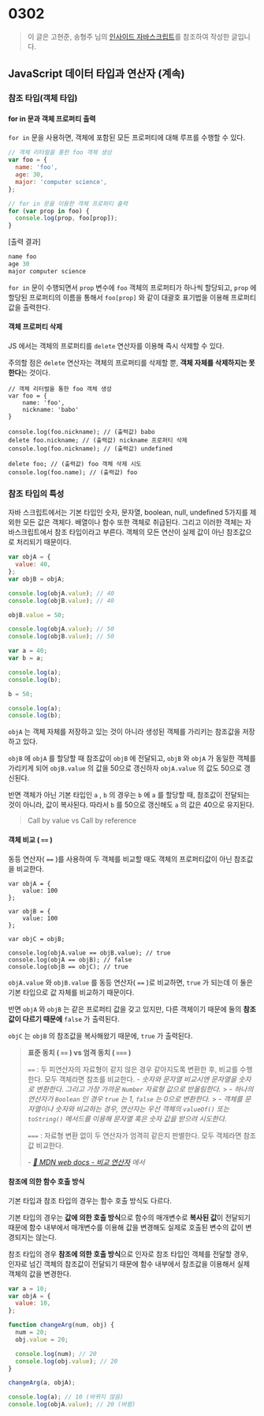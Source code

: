 # 0302

> 이 글은 고현준, 송형주 님의 [인사이드 자바스크립트](https://g.co/kgs/K6Laug)를 참조하여 작성한 글입니다.

## JavaScript 데이터 타입과 연산자 (계속)

### 참조 타입(객체 타입)

#### for in 문과 객체 프로퍼티 출력

`for in` 문을 사용하면, 객체에 포함된 모든 프로퍼티에 대해 루프를 수행할 수 있다.

```javascript
// 객체 리터럴을 통한 foo 객체 생성
var foo = {
  name: 'foo',
  age: 30,
  major: 'computer science',
};

// for in 문을 이용한 객체 프로퍼티 출력
for (var prop in foo) {
  console.log(prop, foo[prop]);
}
```

[출력 결과]

```javascript
name foo
age 30
major computer science
```

`for in` 문이 수행되면서 `prop` 변수에 `foo` 객체의 프로퍼티가 하나씩 할당되고, `prop` 에 할당된 프로퍼티의 이름을 통해서 `foo[prop]` 와 같이 대괄호 표기법을 이용해 프로퍼티 값을 출력한다.

#### 객체 프로퍼티 삭제

JS 에서는 객체의 프로퍼티를 `delete` 연산자를 이용해 즉시 삭제할 수 있다.

주의할 점은 `delete` 연산자는 객체의 프로퍼티를 삭제할 뿐, **객체 자체를 삭제하지는 못한다**는 것이다.

    // 객체 리터럴을 통한 foo 객체 생성
    var foo = {
    	name: 'foo',
    	nickname: 'babo'
    }

    console.log(foo.nickname); // (출력값) babo
    delete foo.nickname; // (출력값) nickname 프로퍼티 삭제
    console.log(foo.nickname); // (출력값) undefined

    delete foo; // (출력값) foo 객체 삭제 시도
    console.log(foo.name); // (출력값) foo

### 참조 타입의 특성

자바 스크립트에서는 기본 타입인 숫자, 문자열, boolean, null, undefined 5가지를 제외한 모든 값은 객체다. 배열이나 함수 또한 객체로 취급된다. 그리고 이러한 객체는 자바스크립트에서 참조 타입이라고 부른다. 객체의 모든 연산이 실제 값이 아닌 참조값으로 처리되기 때문이다.

```javascript
var objA = {
  value: 40,
};
var objB = objA;

console.log(objA.value); // 40
console.log(objB.value); // 40

objB.value = 50;

console.log(objA.value); // 50
console.log(objB.value); // 50

var a = 40;
var b = a;

console.log(a);
console.log(b);

b = 50;

console.log(a);
console.log(b);
```

`objA` 는 객체 자체를 저장하고 있는 것이 아니라 생성된 객체를 가리키는 참조값을 저장하고 있다.

`objB` 에 `objA` 를 할당할 때 참조값이 `objB` 에 전달되고, `objB` 와 `objA` 가 동일한 객체를 가리키게 되어 `objB.value` 의 값을 50으로 갱신하자 `objA.value` 의 값도 50으로 갱신된다.

반면 객체가 아닌 기본 타입인 `a` , `b` 의 경우는 `b` 에 `a` 를 할당할 때, 참조값이 전달되는 것이 아니라, 값이 복사된다. 따라서 `b` 를 50으로 갱신해도 `a` 의 값은 40으로 유지된다.

> Call by value vs Call by reference

#### 객체 비교 ( `==` )

동등 연산자( `==` )를 사용하여 두 객체를 비교할 때도 객체의 프로퍼티값이 아닌 참조값을 비교한다.

    var objA = {
    	value: 100
    };

    var objB = {
    	value: 100
    };

    var objC = objB;

    console.log(objA.value == objB.value); // true
    console.log(objA == objB); // false
    console.log(objB == objC); // true

`objA.value` 와 `objB.value` 를 동등 연산자( `==` )로 비교하면, `true` 가 되는데 이 둘은 기본 타입으로 값 자체를 비교하기 때문이다.

반면 `objA` 와 `objB` 는 같은 프로퍼티 값을 갖고 있지만, 다른 객체이기 때문에 둘의 **참조값이 다르기 때문에** `false` 가 출력된다.

`objC` 는 `objB` 의 참조값을 복사해왔기 때문에, `true` 가 출력된다.

> **표준 동치 ( `==` ) vs 엄격 동치 ( `===` )**
>
> `==` : 두 피연산자의 자료형이 같지 않은 경우 같아지도록 변환한 후, 비교를 수행한다. 모두 객체라면 참조를 비교한다.
> _- 숫자와 문자열 비교시엔 문자열을 숫자로 변환한다. 그리고 가장 가까운 `Number` 자료형 값으로 반올림한다._ > _- 하나의 연산자가 `Boolean` 인 경우 `true` 는 1, `false` 는 0으로 변환한다._ > _- 객체를 문자열이나 숫자와 비교하는 경우, 연산자는 우선 객체의 `valueOf()` 또는 `toString()` 메서드를 이용해 문자열 혹은 숫자 값을 받으려 시도한다._
>
> `===` : 자료형 변환 없이 두 연산자가 엄격히 같은지 판별한다. 모두 객체라면 참조값 비교한다.
>
> _- [🔗 MDN web docs - 비교 연산자](https://developer.mozilla.org/ko/docs/Web/JavaScript/Reference/Operators/Comparison_Operators) 에서_

#### 참조에 의한 함수 호출 방식

기본 타입과 참조 타입의 경우는 함수 호출 방식도 다르다.

기본 타입의 경우는 **값에 의한 호출 방식**으로 함수의 매개변수로 **복사된 값**이 전달되기 때문에 함수 내부에서 매개변수를 이용해 값을 변경해도 실제로 호출된 변수의 값이 변경되지는 않는다.

참조 타입의 경우 **참조에 의한 호출 방식**으로 인자로 참조 타입인 객체를 전달할 경우, 인자로 넘긴 객체의 참조값이 전달되기 때문에 함수 내부에서 참조값을 이용해서 실제 객체의 값을 변경한다.

```javascript
var a = 10;
var objA = {
  value: 10,
};

function changeArg(num, obj) {
  num = 20;
  obj.value = 20;

  console.log(num); // 20
  console.log(obj.value); // 20
}

changeArg(a, objA);

console.log(a); // 10 (바뀌지 않음)
console.log(objA.value); // 20 (바뀜)
```
